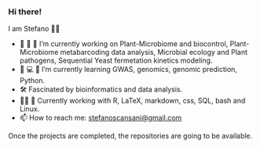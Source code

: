 ### Hi there!
I am Stefano 👨‍🔬
- 🦠 🍇 🍷 I’m currently working on Plant-Microbiome and biocontrol, Plant-Microbiome metabarcoding data analysis, Microbial ecology and Plant pathogens, Sequential Yeast fermetation kinetics modeling.
- 🌱 💻 🧬 I’m currently learning GWAS, genomics, genomic prediction, Python.
- 🛠️ Fascinated by bioinformatics and data analysis.
- 👨‍💻 🐧 Currently working with R, LaTeX, markdown, css, SQL, bash and Linux.
- 📫 How to reach me: stefanoscansani@gmail.com

Once the projects are completed, the repositories are going to be available.
<!--
**sscansan/sscansan** is a ✨ _special_ ✨ repository because its `README.md` (this file) appears on your GitHub profile.

Here are some ideas to get you started:

- 🔭 I’m currently working on ...
- 🌱 I’m currently learning ...
- 📫 How to reach me: stefanoscansani@gmail.com
-->
